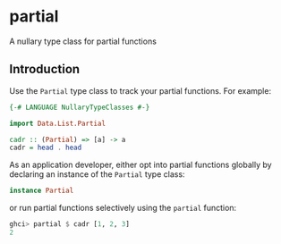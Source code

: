 # partial

A nullary type class for partial functions

## Introduction

Use the `Partial` type class to track your partial functions. For example:

```haskell
{-# LANGUAGE NullaryTypeClasses #-}

import Data.List.Partial

cadr :: (Partial) => [a] -> a
cadr = head . head
```

As an application developer, either opt into partial functions globally by declaring an instance of the `Partial` type class:

```haskell
instance Partial
```

or run partial functions selectively using the `partial` function:

```haskell
ghci> partial $ cadr [1, 2, 3]
2
```

